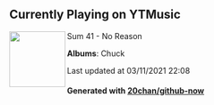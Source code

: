 ## Currently Playing on YTMusic

[<img align="left" width="100" src="https://lh3.googleusercontent.com/ZhHFDrMl4GjwHA4lCN3DwRqlc959T8e5WLPMI0dmiFtZdF2jaXbyiVQ_t9hj-Oa6kcPiuG92EFr8cIUl">](https://music.youtube.com/watch?v=yHqqCmcF0WI)

Sum 41 - No Reason

**Albums**: Chuck

Last updated at 03/11/2021 22:08

#### Generated with [20chan/github-now](https://github.com/20chan/github-now)


<!--
**20chan/20chan** is a ✨ _special_ ✨ repository because its `README.md` (this file) appears on your GitHub profile.

Here are some ideas to get you started:

- 🔭 I’m currently working on ...
- 🌱 I’m currently learning ...
- 👯 I’m looking to collaborate on ...
- 🤔 I’m looking for help with ...
- 💬 Ask me about ...
- 📫 How to reach me: ...
- 😄 Pronouns: ...
- ⚡ Fun fact: ...
-->

